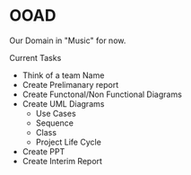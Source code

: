 # OOAD

Our Domain in "Music" for now.

Current Tasks

- Think of a team Name
- Create Prelimanary report
- Create Functonal/Non Functional Diagrams 
- Create UML Diagrams
	- Use Cases
	- Sequence
	- Class
	- Project Life Cycle
- Create PPT
- Create Interim Report 